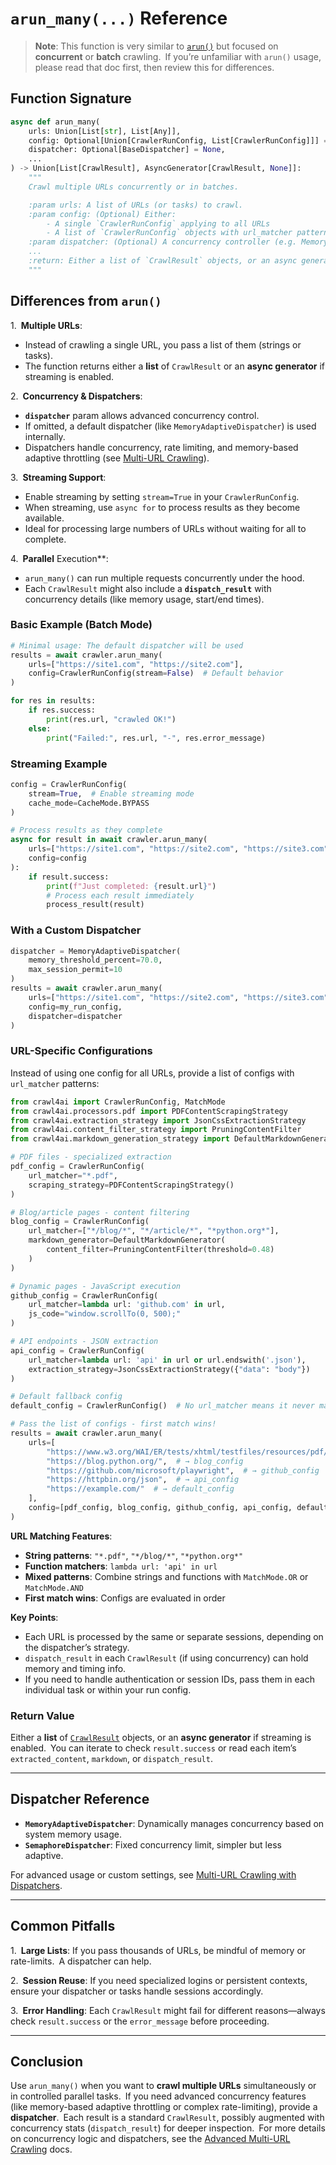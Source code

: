 # `arun_many(...)` Reference

> **Note**: This function is very similar to [`arun()`](./arun.md) but focused on **concurrent** or **batch** crawling. If you’re unfamiliar with `arun()` usage, please read that doc first, then review this for differences.

## Function Signature

```python
async def arun_many(
    urls: Union[List[str], List[Any]],
    config: Optional[Union[CrawlerRunConfig, List[CrawlerRunConfig]]] = None,
    dispatcher: Optional[BaseDispatcher] = None,
    ...
) -> Union[List[CrawlResult], AsyncGenerator[CrawlResult, None]]:
    """
    Crawl multiple URLs concurrently or in batches.

    :param urls: A list of URLs (or tasks) to crawl.
    :param config: (Optional) Either:
        - A single `CrawlerRunConfig` applying to all URLs
        - A list of `CrawlerRunConfig` objects with url_matcher patterns
    :param dispatcher: (Optional) A concurrency controller (e.g. MemoryAdaptiveDispatcher).
    ...
    :return: Either a list of `CrawlResult` objects, or an async generator if streaming is enabled.
    """
```

## Differences from `arun()`

1. **Multiple URLs**:  
   
   - Instead of crawling a single URL, you pass a list of them (strings or tasks).  
   - The function returns either a **list** of `CrawlResult` or an **async generator** if streaming is enabled.

2. **Concurrency & Dispatchers**:  

   - **`dispatcher`** param allows advanced concurrency control.  
   - If omitted, a default dispatcher (like `MemoryAdaptiveDispatcher`) is used internally.  
   - Dispatchers handle concurrency, rate limiting, and memory-based adaptive throttling (see [Multi-URL Crawling](../advanced/multi-url-crawling.md)).

3. **Streaming Support**:  

   - Enable streaming by setting `stream=True` in your `CrawlerRunConfig`.
   - When streaming, use `async for` to process results as they become available.
   - Ideal for processing large numbers of URLs without waiting for all to complete.

4. **Parallel** Execution**:  

   - `arun_many()` can run multiple requests concurrently under the hood.  
   - Each `CrawlResult` might also include a **`dispatch_result`** with concurrency details (like memory usage, start/end times).

### Basic Example (Batch Mode)

```python
# Minimal usage: The default dispatcher will be used
results = await crawler.arun_many(
    urls=["https://site1.com", "https://site2.com"],
    config=CrawlerRunConfig(stream=False)  # Default behavior
)

for res in results:
    if res.success:
        print(res.url, "crawled OK!")
    else:
        print("Failed:", res.url, "-", res.error_message)
```

### Streaming Example

```python
config = CrawlerRunConfig(
    stream=True,  # Enable streaming mode
    cache_mode=CacheMode.BYPASS
)

# Process results as they complete
async for result in await crawler.arun_many(
    urls=["https://site1.com", "https://site2.com", "https://site3.com"],
    config=config
):
    if result.success:
        print(f"Just completed: {result.url}")
        # Process each result immediately
        process_result(result)
```

### With a Custom Dispatcher

```python
dispatcher = MemoryAdaptiveDispatcher(
    memory_threshold_percent=70.0,
    max_session_permit=10
)
results = await crawler.arun_many(
    urls=["https://site1.com", "https://site2.com", "https://site3.com"],
    config=my_run_config,
    dispatcher=dispatcher
)
```

### URL-Specific Configurations

Instead of using one config for all URLs, provide a list of configs with `url_matcher` patterns:

```python
from crawl4ai import CrawlerRunConfig, MatchMode
from crawl4ai.processors.pdf import PDFContentScrapingStrategy
from crawl4ai.extraction_strategy import JsonCssExtractionStrategy
from crawl4ai.content_filter_strategy import PruningContentFilter
from crawl4ai.markdown_generation_strategy import DefaultMarkdownGenerator

# PDF files - specialized extraction
pdf_config = CrawlerRunConfig(
    url_matcher="*.pdf",
    scraping_strategy=PDFContentScrapingStrategy()
)

# Blog/article pages - content filtering
blog_config = CrawlerRunConfig(
    url_matcher=["*/blog/*", "*/article/*", "*python.org*"],
    markdown_generator=DefaultMarkdownGenerator(
        content_filter=PruningContentFilter(threshold=0.48)
    )
)

# Dynamic pages - JavaScript execution
github_config = CrawlerRunConfig(
    url_matcher=lambda url: 'github.com' in url,
    js_code="window.scrollTo(0, 500);"
)

# API endpoints - JSON extraction
api_config = CrawlerRunConfig(
    url_matcher=lambda url: 'api' in url or url.endswith('.json'),
    extraction_strategy=JsonCssExtractionStrategy({"data": "body"})
)

# Default fallback config
default_config = CrawlerRunConfig()  # No url_matcher means it never matches except as fallback

# Pass the list of configs - first match wins!
results = await crawler.arun_many(
    urls=[
        "https://www.w3.org/WAI/ER/tests/xhtml/testfiles/resources/pdf/dummy.pdf",  # → pdf_config
        "https://blog.python.org/",  # → blog_config
        "https://github.com/microsoft/playwright",  # → github_config
        "https://httpbin.org/json",  # → api_config
        "https://example.com/"  # → default_config
    ],
    config=[pdf_config, blog_config, github_config, api_config, default_config]
)
```

**URL Matching Features**:
- **String patterns**: `"*.pdf"`, `"*/blog/*"`, `"*python.org*"`
- **Function matchers**: `lambda url: 'api' in url`
- **Mixed patterns**: Combine strings and functions with `MatchMode.OR` or `MatchMode.AND`
- **First match wins**: Configs are evaluated in order

**Key Points**:
- Each URL is processed by the same or separate sessions, depending on the dispatcher’s strategy.
- `dispatch_result` in each `CrawlResult` (if using concurrency) can hold memory and timing info.  
- If you need to handle authentication or session IDs, pass them in each individual task or within your run config.

### Return Value

Either a **list** of [`CrawlResult`](./crawl-result.md) objects, or an **async generator** if streaming is enabled. You can iterate to check `result.success` or read each item’s `extracted_content`, `markdown`, or `dispatch_result`.

---

## Dispatcher Reference

- **`MemoryAdaptiveDispatcher`**: Dynamically manages concurrency based on system memory usage.  
- **`SemaphoreDispatcher`**: Fixed concurrency limit, simpler but less adaptive.  

For advanced usage or custom settings, see [Multi-URL Crawling with Dispatchers](../advanced/multi-url-crawling.md).

---

## Common Pitfalls

1. **Large Lists**: If you pass thousands of URLs, be mindful of memory or rate-limits. A dispatcher can help.  

2. **Session Reuse**: If you need specialized logins or persistent contexts, ensure your dispatcher or tasks handle sessions accordingly.  

3. **Error Handling**: Each `CrawlResult` might fail for different reasons—always check `result.success` or the `error_message` before proceeding.

---

## Conclusion

Use `arun_many()` when you want to **crawl multiple URLs** simultaneously or in controlled parallel tasks. If you need advanced concurrency features (like memory-based adaptive throttling or complex rate-limiting), provide a **dispatcher**. Each result is a standard `CrawlResult`, possibly augmented with concurrency stats (`dispatch_result`) for deeper inspection. For more details on concurrency logic and dispatchers, see the [Advanced Multi-URL Crawling](../advanced/multi-url-crawling.md) docs.
